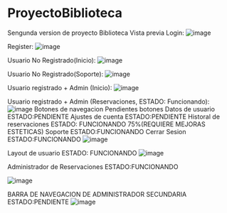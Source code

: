 # ProyectoBiblioteca
Sengunda version de proyecto Biblioteca
Vista previa
Login:
![image](https://github.com/Mario124244/ProyectoBiblioteca/assets/160434078/734737ed-2076-4baf-bc61-4201e62a04d3)

Register:
![image](https://github.com/Mario124244/ProyectoBiblioteca/assets/160434078/54109cf4-c217-4dff-8df1-6a101d088580)

Usuario No Registrado(Inicio):
![image](https://github.com/Mario124244/ProyectoBiblioteca/assets/160434078/97d8c53d-9a71-4a22-a5fa-b523da9c2b9b)

Usuario No Registrado(Soporte):
![image](https://github.com/Mario124244/ProyectoBiblioteca/assets/160434078/aa55d4a7-1845-40ea-ae72-6c12db9a787e)

Usuario registrado + Admin (Inicio):
![image](https://github.com/Mario124244/ProyectoBiblioteca/assets/160434078/a32eab73-727d-4dad-b824-ba7d16545156)

Usuario registrado + Admin (Reservaciones, ESTADO: Funcionando):
![image](https://github.com/Mario124244/ProyectoBiblioteca/assets/160434078/9f56a59d-2d15-4c93-af8b-886fca13cbe5)
Botones de navegacion Pendientes botones
Datos de usuario           ESTADO:PENDIENTE
Ajustes de cuenta          ESTADO:PENDIENTE
Historal de reservaciones  ESTADO: FUNCIONANDO 75%(REQUIERE MEJORAS ESTETICAS)
Soporte                    ESTADO:FUNCIONANDO
Cerrar Sesion              ESTADO:FUNCIONANDO
![image](https://github.com/Mario124244/ProyectoBiblioteca/assets/160434078/9190e5e4-0629-41d9-8e29-4ce1df5740ad)

Layout de usuario ESTADO: FUNCIONANDO
![image](https://github.com/Mario124244/ProyectoBiblioteca/assets/160434078/c8f3e98d-93a8-4938-ade4-f47abedd0de8)

Administrador de Reservaciones ESTADO:FUNCIONANDO

![image](https://github.com/Mario124244/ProyectoBiblioteca/assets/160434078/df5d187e-1e3c-4633-a45c-0514d816c24d)

BARRA DE NAVEGACION DE ADMINISTRADOR SECUNDARIA  ESTADO:PENDIENTE
![image](https://github.com/Mario124244/ProyectoBiblioteca/assets/160434078/c96a1d96-cfc7-46b6-bbd7-7d87e1c9acb3)









